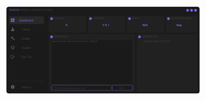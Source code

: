 ![Screenshot](https://raw.githubusercontent.com/Cryakl/Ultimate-RAT-Collection/refs/heads/main/Syntrix/Syntrix%20v2.4.1/Screenshot.png)
